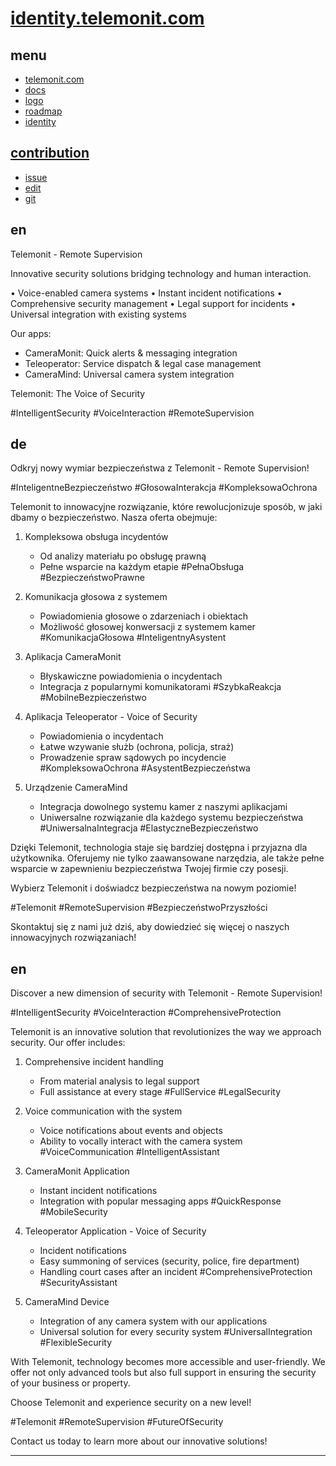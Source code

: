 # [identity.telemonit.com](http://identity.telemonit.com)

## menu

+ [telemonit.com](http://www.telemonit.com)
+ [docs](http://docs.telemonit.com)
+ [logo](http://logo.telemonit.com)
+ [roadmap](http://roadmap.telemonit.com)
+ [identity](http://identity.telemonit.com)


## [contribution](http://contribution.softreck.dev)

+ [issue](https://github.com/telemonit/identity/issues/new)
+ [edit](https://github.com/telemonit/identity/edit/main/README.md)
+ [git](https://github.com/telemonit/)


## en

Telemonit - Remote Supervision

Innovative security solutions bridging technology and human interaction.

• Voice-enabled camera systems
• Instant incident notifications
• Comprehensive security management
• Legal support for incidents
• Universal integration with existing systems

Our apps:
- CameraMonit: Quick alerts & messaging integration
- Teleoperator: Service dispatch & legal case management
- CameraMind: Universal camera system integration

Telemonit: The Voice of Security

#IntelligentSecurity #VoiceInteraction #RemoteSupervision



## de

Odkryj nowy wymiar bezpieczeństwa z Telemonit - Remote Supervision!

#InteligentneBezpieczeństwo #GłosowaInterakcja #KompleksowaOchrona

Telemonit to innowacyjne rozwiązanie, które rewolucjonizuje sposób, w jaki dbamy o bezpieczeństwo. Nasza oferta obejmuje:

1. Kompleksowa obsługa incydentów 
   - Od analizy materiału po obsługę prawną
   - Pełne wsparcie na każdym etapie
   #PełnaObsługa #BezpieczeństwoPrawne

2. Komunikacja głosowa z systemem
   - Powiadomienia głosowe o zdarzeniach i obiektach
   - Możliwość głosowej konwersacji z systemem kamer
   #KomunikacjaGłosowa #InteligentnyAsystent

3. Aplikacja CameraMonit
   - Błyskawiczne powiadomienia o incydentach
   - Integracja z popularnymi komunikatorami
   #SzybkaReakcja #MobilneBezpieczeństwo

4. Aplikacja Teleoperator - Voice of Security
   - Powiadomienia o incydentach
   - Łatwe wzywanie służb (ochrona, policja, straż)
   - Prowadzenie spraw sądowych po incydencie
   #KompleksowaOchrona #AsystentBezpieczeństwa

5. Urządzenie CameraMind
   - Integracja dowolnego systemu kamer z naszymi aplikacjami
   - Uniwersalne rozwiązanie dla każdego systemu bezpieczeństwa
   #UniwersalnaIntegracja #ElastyczneBezpieczeństwo

Dzięki Telemonit, technologia staje się bardziej dostępna i przyjazna dla użytkownika. Oferujemy nie tylko zaawansowane narzędzia, ale także pełne wsparcie w zapewnieniu bezpieczeństwa Twojej firmie czy posesji.

Wybierz Telemonit i doświadcz bezpieczeństwa na nowym poziomie!

#Telemonit #RemoteSupervision #BezpieczeństwoPrzyszłości

Skontaktuj się z nami już dziś, aby dowiedzieć się więcej o naszych innowacyjnych rozwiązaniach!

## en

Discover a new dimension of security with Telemonit - Remote Supervision!

#IntelligentSecurity #VoiceInteraction #ComprehensiveProtection

Telemonit is an innovative solution that revolutionizes the way we approach security. Our offer includes:

1. Comprehensive incident handling 
   - From material analysis to legal support
   - Full assistance at every stage
   #FullService #LegalSecurity

2. Voice communication with the system
   - Voice notifications about events and objects
   - Ability to vocally interact with the camera system
   #VoiceCommunication #IntelligentAssistant

3. CameraMonit Application
   - Instant incident notifications
   - Integration with popular messaging apps
   #QuickResponse #MobileSecurity

4. Teleoperator Application - Voice of Security
   - Incident notifications
   - Easy summoning of services (security, police, fire department)
   - Handling court cases after an incident
   #ComprehensiveProtection #SecurityAssistant

5. CameraMind Device
   - Integration of any camera system with our applications
   - Universal solution for every security system
   #UniversalIntegration #FlexibleSecurity

With Telemonit, technology becomes more accessible and user-friendly. We offer not only advanced tools but also full support in ensuring the security of your business or property.

Choose Telemonit and experience security on a new level!

#Telemonit #RemoteSupervision #FutureOfSecurity

Contact us today to learn more about our innovative solutions!

---
